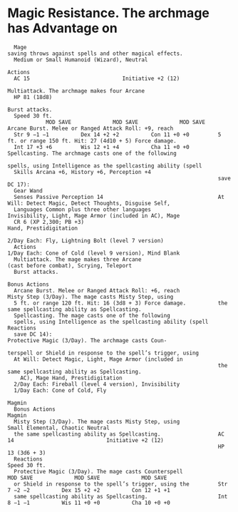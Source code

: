 # Magic Resistance. The archmage has Advantage on

      Mage                                                            saving throws against spells and other magical effects.
      Medium or Small Humanoid (Wizard), Neutral
                                                                      Actions
      AC 15                             Initiative +2 (12)
                                                                      Multiattack. The archmage makes four Arcane
      HP 81 (18d8)
                                                                      Burst attacks.
      Speed 30 ft.
                MOD SAVE             MOD SAVE             MOD SAVE    Arcane Burst. Melee or Ranged Attack Roll: +9, reach
      Str 9 −1 −1          Dex 14 +2 +2          Con 11 +0 +0         5 ft. or range 150 ft. Hit: 27 (4d10 + 5) Force damage.
      Int 17 +3 +6         Wis 12 +1 +4          Cha 11 +0 +0         Spellcasting. The archmage casts one of the following
                                                                      spells, using Intelligence as the spellcasting ability (spell
      Skills Arcana +6, History +6, Perception +4
                                                                      save DC 17):
      Gear Wand
      Senses Passive Perception 14                                    At Will: Detect Magic, Detect Thoughts, Disguise Self,
      Languages Common plus three other languages                       Invisibility, Light, Mage Armor (included in AC), Mage
      CR 6 (XP 2,300; PB +3)                                            Hand, Prestidigitation
                                                                      2/Day Each: Fly, Lightning Bolt (level 7 version)
      Actions                                                         1/Day Each: Cone of Cold (level 9 version), Mind Blank
      Multiattack. The mage makes three Arcane                          (cast before combat), Scrying, Teleport
      Burst attacks.
                                                                      Bonus Actions
      Arcane Burst. Melee or Ranged Attack Roll: +6, reach            Misty Step (3/Day). The mage casts Misty Step, using
      5 ft. or range 120 ft. Hit: 16 (3d8 + 3) Force damage.          the same spellcasting ability as Spellcasting.
      Spellcasting. The mage casts one of the following
      spells, using Intelligence as the spellcasting ability (spell   Reactions
      save DC 14):                                                    Protective Magic (3/Day). The archmage casts Coun-
                                                                      terspell or Shield in response to the spell’s trigger, using
      At Will: Detect Magic, Light, Mage Armor (included in
                                                                      the same spellcasting ability as Spellcasting.
        AC), Mage Hand, Prestidigitation
      2/Day Each: Fireball (level 4 version), Invisibility
      1/Day Each: Cone of Cold, Fly
                                                                      Magmin
      Bonus Actions                                                   Magmin
      Misty Step (3/Day). The mage casts Misty Step, using            Small Elemental, Chaotic Neutral
      the same spellcasting ability as Spellcasting.                  AC 14                             Initiative +2 (12)
                                                                      HP 13 (3d6 + 3)
      Reactions                                                       Speed 30 ft.
      Protective Magic (3/Day). The mage casts Counterspell                     MOD SAVE             MOD SAVE             MOD SAVE
      or Shield in response to the spell’s trigger, using the         Str 7 −2 −2          Dex 15 +2 +2          Con 12 +1 +1
      same spellcasting ability as Spellcasting.                      Int 8 −1 −1          Wis 11 +0 +0          Cha 10 +0 +0
